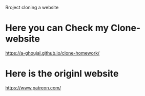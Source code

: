 Rroject cloning a website

# Here you can Check my Clone-website

https://a-ghoujal.github.io/clone-homework/

# Here is the originl website 

https://www.patreon.com/
